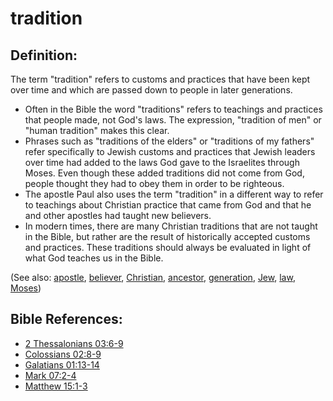 # tradition #

## Definition: ##

The term "tradition" refers to customs and practices that have been kept over time and which are passed down to people in later generations.

* Often in the Bible the word "traditions" refers to teachings and practices that people made, not God's laws. The expression, "tradition of men" or "human tradition" makes this clear.
* Phrases such as "traditions of the elders" or "traditions of my fathers" refer specifically to Jewish customs and practices that Jewish leaders over time had added to the laws God gave to the Israelites through Moses. Even though these added traditions did not come from God, people thought they had to obey them in order to be righteous.
* The apostle Paul also uses the term "tradition" in a different way to refer to teachings about Christian practice that came from God and that he and other apostles had taught new believers.
* In modern times, there are many Christian traditions that are not taught in the Bible, but rather are the result of historically accepted customs and practices. These traditions should always be evaluated in light of what God teaches us in the Bible.

(See also: [apostle](../kt/apostle.md), [believer](../kt/believer.md), [Christian](../kt/christian.md), [ancestor](../other/father.md), [generation](../other/generation.md), [Jew](../other/jew.md), [law](../kt/lawofmoses.md), [Moses](../other/moses.md))

## Bible References: ##

* [2 Thessalonians 03:6-9](en/tn/2th/help/03/06)
* [Colossians 02:8-9](en/tn/col/help/02/08)
* [Galatians 01:13-14](en/tn/gal/help/01/13)
* [Mark 07:2-4](en/tn/mrk/help/07/02)
* [Matthew 15:1-3](en/tn/mat/help/15/01)